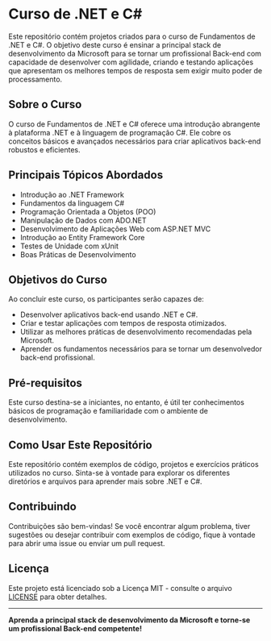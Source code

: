 # Curso de .NET e C#

Este repositório contém projetos criados para o curso de Fundamentos de .NET e C#. O objetivo deste curso é ensinar a principal stack de desenvolvimento da Microsoft para se tornar um profissional Back-end com capacidade de desenvolver com agilidade, criando e testando aplicações que apresentam os melhores tempos de resposta sem exigir muito poder de processamento.

## Sobre o Curso

O curso de Fundamentos de .NET e C# oferece uma introdução abrangente à plataforma .NET e à linguagem de programação C#. Ele cobre os conceitos básicos e avançados necessários para criar aplicativos back-end robustos e eficientes.

## Principais Tópicos Abordados

- Introdução ao .NET Framework
- Fundamentos da linguagem C#
- Programação Orientada a Objetos (POO)
- Manipulação de Dados com ADO.NET
- Desenvolvimento de Aplicações Web com ASP.NET MVC
- Introdução ao Entity Framework Core
- Testes de Unidade com xUnit
- Boas Práticas de Desenvolvimento

## Objetivos do Curso

Ao concluir este curso, os participantes serão capazes de:

- Desenvolver aplicativos back-end usando .NET e C#.
- Criar e testar aplicações com tempos de resposta otimizados.
- Utilizar as melhores práticas de desenvolvimento recomendadas pela Microsoft.
- Aprender os fundamentos necessários para se tornar um desenvolvedor back-end profissional.

## Pré-requisitos

Este curso destina-se a iniciantes, no entanto, é útil ter conhecimentos básicos de programação e familiaridade com o ambiente de desenvolvimento.

## Como Usar Este Repositório

Este repositório contém exemplos de código, projetos e exercícios práticos utilizados no curso. Sinta-se à vontade para explorar os diferentes diretórios e arquivos para aprender mais sobre .NET e C#.

## Contribuindo

Contribuições são bem-vindas! Se você encontrar algum problema, tiver sugestões ou desejar contribuir com exemplos de código, fique à vontade para abrir uma issue ou enviar um pull request.

## Licença

Este projeto está licenciado sob a Licença MIT - consulte o arquivo [LICENSE](LICENSE) para obter detalhes.

---

**Aprenda a principal stack de desenvolvimento da Microsoft e torne-se um profissional Back-end competente!**

